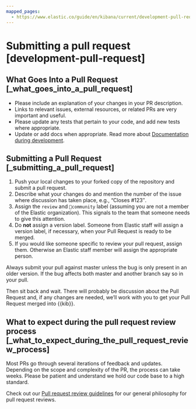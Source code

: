 ```yaml
---
mapped_pages:
  - https://www.elastic.co/guide/en/kibana/current/development-pull-request.html
---
```


# Submitting a pull request [development-pull-request]


## What Goes Into a Pull Request [_what_goes_into_a_pull_request]

* Please include an explanation of your changes in your PR description.
* Links to relevant issues, external resources, or related PRs are very important and useful.
* Please update any tests that pertain to your code, and add new tests where appropriate.
* Update or add docs when appropriate. Read more about [Documentation during development](docs-content://extend/contribute/index.md).


## Submitting a Pull Request [_submitting_a_pull_request]

1. Push your local changes to your forked copy of the repository and submit a pull request.
2. Describe what your changes do and mention the number of the issue where discussion has taken place, e.g., “Closes #123″.
3. Assign the `review` and `💝community` label (assuming you are not a member of the Elastic organization). This signals to the team that someone needs to give this attention.
4. Do **not** assign a version label. Someone from Elastic staff will assign a version label, if necessary, when your Pull Request is ready to be merged.
5. If you would like someone specific to review your pull request, assign them. Otherwise an Elastic staff member will assign the appropriate person.

Always submit your pull against master unless the bug is only present in an older version. If the bug affects both master and another branch say so in your pull.

Then sit back and wait. There will probably be discussion about the Pull Request and, if any changes are needed, we’ll work with you to get your Pull Request merged into {{kib}}.


## What to expect during the pull request review process [_what_to_expect_during_the_pull_request_review_process]

Most PRs go through several iterations of feedback and updates. Depending on the scope and complexity of the PR, the process can take weeks. Please be patient and understand we hold our code base to a high standard.

Check out our [Pull request review guidelines](/extend/pr-review.md) for our general philosophy for pull request reviews.

